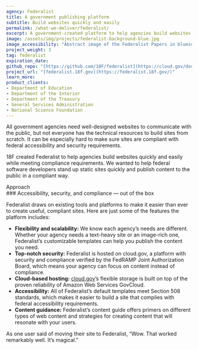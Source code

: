 ```yaml
---
agency: Federalist
title: A government publishing platform
subtitle: Build websites quickly and easily
permalink: /what-we-deliver/federalist/
excerpt: A government-created platform to help agencies build websites quickly and easily while meeting compliance requirements.
image: /assets/img/projects/federalist-background-blue.jpg
image_accessibility: "Abstract image of the Federalist Papers in bluescale"
project_weight: 3
tag: federalist
expiration_date:
github_repo: "[https://github.com/18F/federalist](https://cloud.gov/docs/ops/repos/)"
project_url: "[federalist.18f.gov](https://federalist.18f.gov/)"
learn_more:
product_clients:
- Department of Education
- Department of the Interior
- Department of the Treasury
- General Services Administration
- National Science Foundation
---
```


All government agencies need well-designed websites to communicate with the public, but not everyone has the technical resources to build sites from scratch. It can be especially hard to make sure sites are compliant with federal accessibility and security requirements.

18F created Federalist to help agencies build websites quickly and easily while meeting compliance requirements. We wanted to help federal software developers stand up static sites quickly and publish content to the public in a compliant way.

<div class="small-caps">Approach</div>
### Accessibility, security, and compliance — out of the box

Federalist draws on existing tools and platforms to make it easier than ever to create useful, compliant sites. Here are just some of the features the platform includes:

- **Flexibility and scalability:** We know each agency’s needs are different. Whether your agency needs a text-heavy site or an image-rich one, Federalist’s customizable templates can help you publish the content you need.
- **Top-notch security:** Federalist is hosted on cloud.gov, a platform with security and compliance verified by the FedRAMP Joint Authorization Board, which means your agency can focus on content instead of compliance.
- **Cloud-based hosting:** [cloud.gov](https://cloud.gov/)’s flexible storage is built on top of the proven reliability of Amazon Web Services GovCloud.
- **Accessibility:** All of Federalist’s default templates meet Section 508 standards, which makes it easier to build a site that complies with federal accessibility requirements.
- **Content guidance:** Federalist’s content guide offers primers on different types of web content and strategies for creating content that will resonate with your users.

As one user said of moving their site to Federalist, “Wow. That worked remarkably well. It’s magical.”
